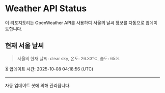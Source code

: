 
# Weather API Status

이 리포지토리는 OpenWeather API를 사용하여 서울의 날씨 정보를 자동으로 업데이트합니다.

## 현재 서울 날씨
> 서울의 현재 날씨: clear sky, 온도: 26.33°C, 습도: 65%

⏳ 업데이트 시간: 2025-10-08 04:18:56 (UTC)

---
자동 업데이트 봇에 의해 관리됩니다.
